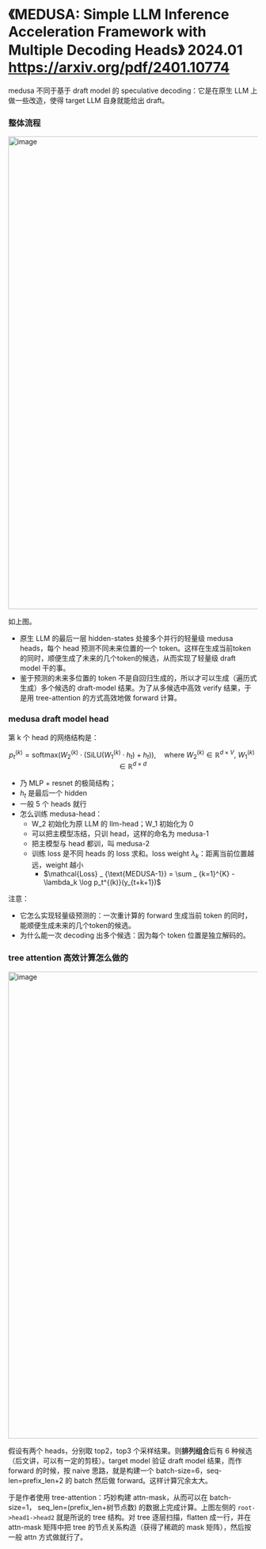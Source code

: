 # 《MEDUSA: Simple LLM Inference Acceleration Framework with Multiple Decoding Heads》 2024.01 https://arxiv.org/pdf/2401.10774

medusa 不同于基于 draft model 的 speculative decoding：它是在原生 LLM 上做一些改造，使得 target LLM 自身就能给出 draft。


### 整体流程

<img width="1274" height="954" alt="image" src="https://github.com/user-attachments/assets/85f584ee-33da-4b4e-a21d-dbf6323d6120" />

如上图。

- 原生 LLM 的最后一层 hidden-states 处接多个并行的轻量级 medusa heads，每个 head 预测不同未来位置的一个 token。这样在生成当前token的同时，顺便生成了未来的几个token的候选，从而实现了轻量级 draft model 干的事。
- 鉴于预测的未来多位置的 token 不是自回归生成的，所以才可以生成（遍历式生成）多个候选的 draft-model 结果。为了从多候选中高效 verify 结果，于是用 tree-attention 的方式高效地做 forward 计算。

### medusa draft model head

第 k 个 head 的网络结构是：

$$
p_t^{(k)} = \mathrm{softmax}\left(
    W_2^{(k)} \cdot \left(
        \mathrm{SiLU}(W_1^{(k)} \cdot h_t) + h_t
    \right)
\right),
\quad
\text{where } W_2^{(k)} \in \mathbb{R}^{d \times V}, \ 
W_1^{(k)} \in \mathbb{R}^{d \times d}
$$

- 乃 MLP + resnet 的极简结构；
- $h_t$ 是最后一个 hidden
- 一般 5 个 heads 就行
- 怎么训练 medusa-head：
  - W_2 初始化为原 LLM 的 llm-head；W_1 初始化为 0
  - 可以把主模型冻结，只训 head，这样的命名为 medusa-1
  - 把主模型与 head 都训，叫 medusa-2
  - 训练 loss 是不同 heads 的 loss 求和。loss weight $\lambda_k$：距离当前位置越远，weight 越小
    - $\mathcal{Loss} _ {\text{MEDUSA-1}} = \sum _ {k=1}^{K} -\lambda_k \log p_t^{(k)}(y_{t+k+1})$

注意：
- 它怎么实现轻量级预测的：一次重计算的 forward 生成当前 token 的同时，能顺便生成未来的几个token的候选。
- 为什么能一次 decoding 出多个候选：因为每个 token 位置是独立解码的。

### tree attention 高效计算怎么做的

<img width="1218" height="942" alt="image" src="https://github.com/user-attachments/assets/ca660ddd-bbad-4faa-9212-bd4cb1327fa9" />

假设有两个 heads，分别取 top2，top3 个采样结果。则**排列组合**后有 6 种候选（后文讲，可以有一定的剪枝）。target model 验证 draft model 结果，而作 forward 的时候，按 naive 思路，就是构建一个 batch-size=6，seq-len=prefix_len+2 的 batch 然后做 forward。这样计算冗余太大。

于是作者使用 tree-attention：巧妙构建 attn-mask，从而可以在 batch-size=1， seq_len=(prefix_len+树节点数) 的数据上完成计算。上图左侧的 `root->head1->head2` 就是所说的 tree 结构。对 tree 逐层扫描，flatten 成一行，并在 attn-mask 矩阵中把 tree 的节点关系构造（获得了稀疏的 mask 矩阵），然后按一般 attn 方式做就行了。



